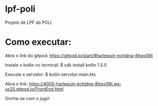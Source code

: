 # lpf-poli
Projeto de LPF da POLI

# Como executar:
Abra o link do gitpod: 
https://gitpod.io/start/#harlequin-echidna-8itwx56t

Instale o kotlin no terminal:
$ sdk install kotlin 1.5.0

Execute o servidor:
$ kotlin servidor.main.kts

Abra o link:
https://4000-harlequin-echidna-8itwx56t.ws-us25.gitpod.io/FrontEnd.html

Divirta-se com o jogo!
